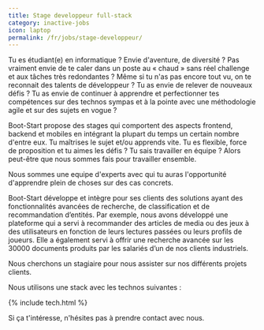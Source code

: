 ```yaml
---
title: Stage developpeur full-stack
category: inactive-jobs
icon: laptop
permalink: /fr/jobs/stage-developpeur/
---
```

Tu es étudiant(e) en informatique ? Envie d'aventure, de diversité ? Pas vraiment envie de te caler dans un poste au « chaud » sans réel challenge et aux tâches très redondantes ? Même si tu n'as pas encore tout vu, on te reconnait des talents de développeur ? Tu as envie de relever de nouveaux défis ? Tu as envie de continuer à apprendre et perfectionner tes compétences sur des technos sympas et à la pointe avec une méthodologie agile et sur des sujets en vogue ?

Boot-Start propose des stages qui comportent des aspects frontend, backend et mobiles en intégrant la plupart du temps un certain nombre d'entre eux. Tu maîtrises le sujet et/ou apprends vite. Tu es flexible, force de proposition et tu aimes les défis ? Tu sais travailler en équipe ? Alors peut-être que nous sommes fais pour travailler ensemble.

Nous sommes une equipe d'experts avec qui tu auras l'opportunité d'apprendre plein de choses sur des cas concrets.

Boot-Start développe et intègre pour ses clients des solutions ayant des fonctionnalités avancées de recherche, de classification et de recommandation d’entités. Par exemple, nous avons développé une plateforme qui a servi à recommander des articles de media ou des jeux à des utilisateurs en fonction de leurs lectures passées ou leurs profils de joueurs. Elle a également servi à offrir une recherche avancée sur les 30000 documents produits par les salariés d’un de nos clients industriels.

Nous cherchons un stagiaire pour nous assister sur nos différents projets clients.

Nous utilisons une stack avec les technos suivantes :

{% include tech.html %}

Si ça t'intéresse, n'hésites pas à prendre contact avec nous.
